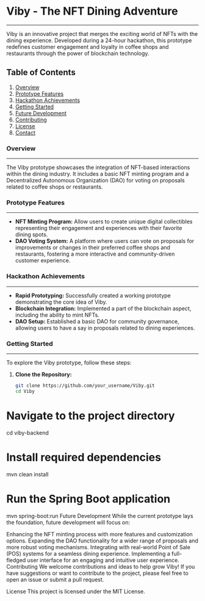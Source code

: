 # Viby - The NFT Dining Adventure
***

Viby is an innovative project that merges the exciting world of NFTs with the dining experience. Developed during a 24-hour hackathon, this prototype redefines customer engagement and loyalty in coffee shops and restaurants through the power of blockchain technology.

## Table of Contents
1. [Overview](#overview)
2. [Prototype Features](#prototype-features)
3. [Hackathon Achievements](#hackathon-achievements)
4. [Getting Started](#getting-started)
5. [Future Development](#future-development)
6. [Contributing](#contributing)
7. [License](#license)
8. [Contact](#contact)

### Overview
***
The Viby prototype showcases the integration of NFT-based interactions within the dining industry. It includes a basic NFT minting program and a Decentralized Autonomous Organization (DAO) for voting on proposals related to coffee shops or restaurants.

### Prototype Features
***
- **NFT Minting Program:** Allow users to create unique digital collectibles representing their engagement and experiences with their favorite dining spots.
- **DAO Voting System:** A platform where users can vote on proposals for improvements or changes in their preferred coffee shops and restaurants, fostering a more interactive and community-driven customer experience.

### Hackathon Achievements
***
- **Rapid Prototyping:** Successfully created a working prototype demonstrating the core idea of Viby.
- **Blockchain Integration:** Implemented a part of the blockchain aspect, including the ability to mint NFTs.
- **DAO Setup:** Established a basic DAO for community governance, allowing users to have a say in proposals related to dining experiences.

### Getting Started
***
To explore the Viby prototype, follow these steps:

1. **Clone the Repository:**
   ```bash
   git clone https://github.com/your_username/Viby.git
   cd Viby
# Navigate to the project directory
   cd viby-backend
# Install required dependencies
   mvn clean install
# Run the Spring Boot application
   mvn spring-boot:run
Future Development
While the current prototype lays the foundation, future development will focus on:

Enhancing the NFT minting process with more features and customization options.
Expanding the DAO functionality for a wider range of proposals and more robust voting mechanisms.
Integrating with real-world Point of Sale (POS) systems for a seamless dining experience.
Implementing a full-fledged user interface for an engaging and intuitive user experience.
Contributing
We welcome contributions and ideas to help grow Viby! If you have suggestions or want to contribute to the project, please feel free to open an issue or submit a pull request.

License
This project is licensed under the MIT License.
